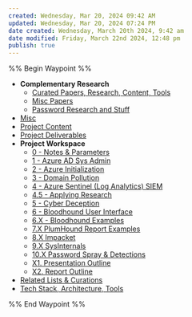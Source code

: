 ```yaml
---
created: Wednesday, Mar 20, 2024 09:42 AM
updated: Wednesday, Mar 20, 2024 07:24 PM
date created: Wednesday, March 20th 2024, 9:42 am
date modified: Friday, March 22nd 2024, 12:48 pm
publish: true
---
```


%% Begin Waypoint %%
- **Complementary Research**
	- [Curated Papers, Research, Content, Tools](Curated%20Papers,%20Research,%20Content,%20Tools.md)
	- [Misc Papers](Misc%20Papers.md)
	- [Password Research and Stuff](Password%20Research%20and%20Stuff.md)
- [Misc](Misc.md)
- [Project Content](Project%20Content.md)
- [Project Deliverables](Project%20Deliverables.md)
- **Project Workspace**
	- [0 - Notes & Parameters](0%20-%20Notes%20&%20Parameters.md)
	- [1 - Azure AD Sys Admin](1%20-%20Azure%20AD%20Sys%20Admin.md)
	- [2 - Azure Initialization](2%20-%20Azure%20Initialization.md)
	- [3 - Domain Pollution](3%20-%20Domain%20Pollution.md)
	- [4 - Azure Sentinel (Log Analytics) SIEM](4%20-%20Azure%20Sentinel%20(Log%20Analytics)%20SIEM.md)
	- [4.5 - Applying Research](4.5%20-%20Applying%20Research.md)
	- [5 - Cyber Deception](5%20-%20Cyber%20Deception.md)
	- [6 - Bloodhound User Interface](6%20-%20Bloodhound%20User%20Interface.md)
	- [6.X - Bloodhound Examples](6.X%20-%20Bloodhound%20Examples.md)
	- [7.X PlumHound Report Examples](7.X%20PlumHound%20Report%20Examples.md)
	- [8.X Impacket](8.X%20Impacket.md)
	- [9.X SysInternals](9.X%20SysInternals.md)
	- [10.X Password Spray & Detections](10.X%20Password%20Spray%20&%20Detections.md)
	- [X1. Presentation Outline](X1.%20Presentation%20Outline.md)
	- [X2. Report Outline](X2.%20Report%20Outline.md)
- [Related Lists & Curations](Related%20Lists%20&%20Curations.md)
- [Tech Stack, Architecture, Tools](Tech%20Stack,%20Architecture,%20Tools.md)

%% End Waypoint %%